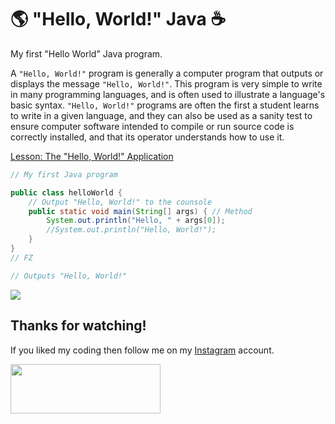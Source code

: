 # :earth_americas: "Hello, World!" Java :coffee:

My first "Hello World" Java program.

A `"Hello, World!"` program is generally a computer program that outputs or displays the message `"Hello, World!"`. This program is very simple to write in many programming languages, and is often used to illustrate a language's basic syntax. `"Hello, World!"` programs are often the first a student learns to write in a given language, and they can also be used as a sanity test to ensure computer software intended to compile or run source code is correctly installed, and that its operator understands how to use it.

[Lesson: The "Hello, World!" Application](https://docs.oracle.com/javase/tutorial/getStarted/cupojava/index.html)

```java
// My first Java program

public class helloWorld {
    // Output "Hello, World!" to the counsole
    public static void main(String[] args) { // Method
        System.out.println("Hello, " + args[0]);
        //System.out.println("Hello, World!");
    }
}
// FZ

// Outputs "Hello, World!"
```
<img src="https://ucarecdn.com/2f276db0-5641-4956-bfa6-874c35aaebea/ScreenShot20220309at100732AM.png"/>

## Thanks for watching!

If you liked my coding then follow me on my [Instagram](https://www.instagram.com/fabianzelayahn/) account.

<img src="https://ucarecdn.com/d1a85e63-35f9-41d7-b758-ff05742057d1/GitHub_Black_Signature.png" width="240" height="79.63" />
